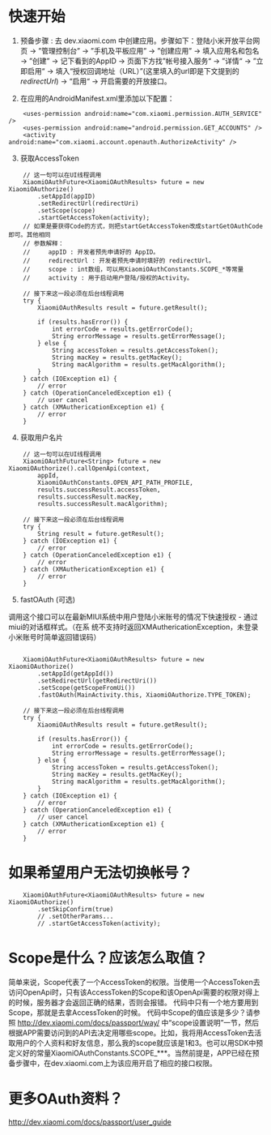 快速开始
===

1) 预备步骤 : 去 dev.xiaomi.com 中创建应用。步骤如下：登陆小米开放平台网页 -> ”管理控制台” -> ”手机及平板应用” -> ”创建应用” ->  填入应用名和包名 -> ”创建” -> 记下看到的AppID -> 页面下方找”帐号接入服务“ -> ”详情“ -> ”立即启用“ -> 填入“授权回调地址（URL）”(这里填入的url即是下文提到的*redirectUrl*) -> “启用“ -> 开启需要的开放接口。

2) 在应用的AndroidManifest.xml里添加以下配置：

```
    <uses-permission android:name="com.xiaomi.permission.AUTH_SERVICE" />
    <uses-permission android:name="android.permission.GET_ACCOUNTS" />
    <activity android:name="com.xiaomi.account.openauth.AuthorizeActivity" />
```

3) 获取AccessToken

```
    // 这一句可以在UI线程调用
    XiaomiOAuthFuture<XiaomiOAuthResults> future = new XiaomiOAuthorize()
        .setAppId(appID)
        .setRedirectUrl(redirectUri)
        .setScope(scope)
        .startGetAccessToken(activity);
    // 如果是要获得Code的方式，则把startGetAccessToken改成startGetOAuthCode即可。其他相同
    // 参数解释：
    //     appID : 开发者预先申请好的 AppID。
    //     redirectUrl : 开发者预先申请时填好的 redirectUrl。
    //     scope : int数组，可以用XiaomiOAuthConstants.SCOPE_*等常量
    //     activity : 用于启动用户登陆/授权的Activity。

    // 接下来这一段必须在后台线程调用
    try {
        XiaomiOAuthResults result = future.getResult();

        if (results.hasError()) {
            int errorCode = results.getErrorCode();
            String errorMessage = results.getErrorMessage();
        } else {
            String accessToken = results.getAccessToken();
            String macKey = results.getMacKey();
            String macAlgorithm = results.getMacAlgorithm();
        }
    } catch (IOException e1) {
        // error
    } catch (OperationCanceledException e1) {
        // user cancel
    } catch (XMAuthericationException e1) {
        // error
    }
```

4) 获取用户名片

```
    // 这一句可以在UI线程调用
    XiaomiOAuthFuture<String> future = new XiaomiOAuthorize().callOpenApi(context,
        appId,
        XiaomiOAuthConstants.OPEN_API_PATH_PROFILE,
        results.successResult.accessToken,
        results.successResult.macKey,
        results.successResult.macAlgorithm);

    // 接下来这一段必须在后台线程调用
    try {
        String result = future.getResult();
    } catch (IOException e1) {
        // error
    } catch (OperationCanceledException e1) {
        // error
    } catch (XMAuthericationException e1) {
        // error
    }
```

5) fastOAuth (可选)

调用这个接口可以在最新MIUI系统中用户登陆小米账号的情况下快速授权 - 通过miui的对话框样式。（在系
统不支持时返回XMAuthericationException，未登录小米账号时简单返回错误码）

```

    XiaomiOAuthFuture<XiaomiOAuthResults> future = new XiaomiOAuthorize()
        .setAppId(getAppId())
        .setRedirectUrl(getRedirectUri())
        .setScope(getScopeFromUi())
        .fastOAuth(MainActivity.this, XiaomiOAuthorize.TYPE_TOKEN);

    // 接下来这一段必须在后台线程调用
    try {
        XiaomiOAuthResults result = future.getResult();

        if (results.hasError()) {
            int errorCode = results.getErrorCode();
            String errorMessage = results.getErrorMessage();
        } else {
            String accessToken = results.getAccessToken();
            String macKey = results.getMacKey();
            String macAlgorithm = results.getMacAlgorithm();
        }
    } catch (IOException e1) {
        // error
    } catch (OperationCanceledException e1) {
        // user cancel
    } catch (XMAuthericationException e1) {
        // error
    }

```



如果希望用户无法切换帐号？
===
```
    XiaomiOAuthFuture<XiaomiOAuthResults> future = new XiaomiOAuthorize()
        .setSkipConfirm(true)
        // .setOtherParams...
        // .startGetAccessToken(activity);
```

Scope是什么？应该怎么取值？
===

简单来说，Scope代表了一个AccessToken的权限。当使用一个AccessToken去访问OpenApi时，只有该AccessToken的Scope和该OpenApi需要的权限对得上的时候，服务器才会返回正确的结果，否则会报错。
代码中只有一个地方要用到Scope，那就是去拿AccessToken的时候。
代码中Scope的值应该是多少？请参照 http://dev.xiaomi.com/docs/passport/way/ 中“scope设置说明”一节，然后根据APP需要访问到的API去决定用哪些scope。比如，我将用AccessToken去活取用户的个人资料和好友信息，那么我的scope就应该是1和3。也可以用SDK中预定义好的常量XiaomiOAuthConstants.SCOPE_***。当然前提是，APP已经在预备步骤中，在dev.xiaomi.com上为该应用开启了相应的接口权限。


更多OAuth资料？
===
http://dev.xiaomi.com/docs/passport/user_guide
